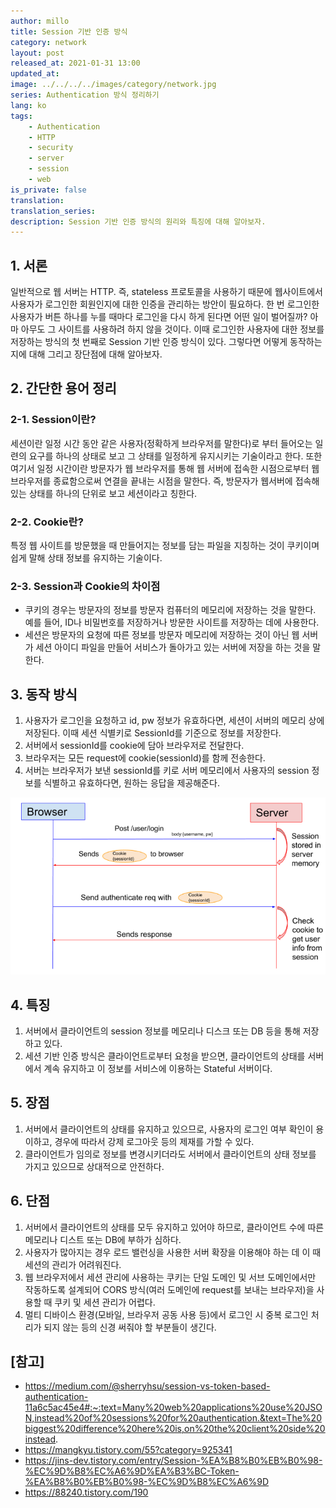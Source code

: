 ```yaml
---
author: millo
title: Session 기반 인증 방식
category: network
layout: post
released_at: 2021-01-31 13:00
updated_at:
image: ../../../../images/category/network.jpg
series: Authentication 방식 정리하기
lang: ko
tags:
    - Authentication
    - HTTP
    - security
    - server
    - session
    - web
is_private: false
translation:
translation_series:
description: Session 기반 인증 방식의 원리와 특징에 대해 알아보자.
---
```


## 1. 서론

일반적으로 웹 서버는 HTTP. 즉, stateless 프로토콜을 사용하기 때문에 웹사이트에서 사용자가 로그인한 회원인지에 대한 인증을 관리하는 방안이 필요하다. 한 번 로그인한 사용자가 버튼 하나를 누를 때마다 로그인을 다시 하게 된다면 어떤 일이 벌어질까? 아마 아무도 그 사이트를 사용하려 하지 않을 것이다. 이때 로그인한 사용자에 대한 정보를 저장하는 방식의 첫 번째로 Session 기반 인증 방식이 있다. 그렇다면 어떻게 동작하는지에 대해 그리고 장단점에 대해 알아보자.

## 2. 간단한 용어 정리

### 2-1. Session이란?

세션이란 일정 시간 동안 같은 사용자(정확하게 브라우저를 말한다)로 부터 들어오는 일련의 요구를 하나의 상태로 보고 그 상태를 일정하게 유지시키는 기술이라고 한다. 또한 여기서 일정 시간이란 방문자가 웹 브라우저를 통해 웹 서버에 접속한 시점으로부터 웹 브라우저를 종료함으로써 연결을 끝내는 시점을 말한다. 즉, 방문자가 웹서버에 접속해 있는 상태를 하나의 단위로 보고 세션이라고 칭한다.

### 2-2. Cookie란?

특정 웹 사이트를 방문했을 때 만들어지는 정보를 담는 파일을 지칭하는 것이 쿠키이며 쉽게 말해 상태 정보를 유지하는 기술이다.

### 2-3. Session과 Cookie의 차이점

-   쿠키의 경우는 방문자의 정보를 방문자 컴퓨터의 메모리에 저장하는 것을 말한다. 예를 들어, ID나 비밀번호를 저장하거나 방문한 사이트를 저장하는 데에 사용한다.
-   세션은 방문자의 요청에 따른 정보를 방문자 메모리에 저장하는 것이 아닌 웹 서버가 세션 아이디 파일을 만들어 서비스가 돌아가고 있는 서버에 저장을 하는 것을 말한다.

## 3. 동작 방식

1.  사용자가 로그인을 요청하고 id, pw 정보가 유효하다면, 세션이 서버의 메모리 상에 저장된다. 이때 세션 식별키로 SessionId를 기준으로 정보를 저장한다.
2.  서버에서 sessionId를 cookie에 담아 브라우저로 전달한다.
3.  브라우저는 모든 request에 cookie(sessionId)를 함께 전송한다.
4.  서버는 브라우저가 보낸 sessionId를 키로 서버 메모리에서 사용자의 session 정보를 식별하고 유효하다면, 원하는 응답을 제공해준다.

![](../../../../images/2021/01/session.png)

## 4. 특징

1.  서버에서 클라이언트의 session 정보를 메모리나 디스크 또는 DB 등을 통해 저장하고 있다.
2.  세션 기반 인증 방식은 클라이언트로부터 요청을 받으면, 클라이언트의 상태를 서버에서 계속 유지하고 이 정보를 서비스에 이용하는 Stateful 서버이다.

## 5. 장점

1.  서버에서 클라이언트의 상태를 유지하고 있으므로, 사용자의 로그인 여부 확인이 용이하고, 경우에 따라서 강제 로그아웃 등의 제재를 가할 수 있다.
2.  클라이언트가 임의로 정보를 변경시키더라도 서버에서 클라이언트의 상태 정보를 가지고 있으므로 상대적으로 안전하다.

## 6. 단점

1.  서버에서 클라이언트의 상태를 모두 유지하고 있어야 하므로, 클라이언트 수에 따른 메모리나 디스트 또는 DB에 부하가 심하다.
2.  사용자가 많아지는 경우 로드 밸런싱을 사용한 서버 확장을 이용해야 하는 데 이 때 세션의 관리가 어려워진다.
3.  웹 브라우저에서 세션 관리에 사용하는 쿠키는 단일 도메인 및 서브 도메인에서만 작동하도록 설계되어 CORS 방식(여러 도메인에 request를 보내는 브라우저)을 사용할 때 쿠키 및 세션 관리가 어렵다.
4.  멀티 디바이스 환경(모바일, 브라우저 공동 사용 등)에서 로그인 시 중복 로그인 처리가 되지 않는 등의 신경 써줘야 할 부분들이 생긴다.

## [참고]

-   https://medium.com/@sherryhsu/session-vs-token-based-authentication-11a6c5ac45e4#:~:text=Many%20web%20applications%20use%20JSON,instead%20of%20sessions%20for%20authentication.&text=The%20biggest%20difference%20here%20is,on%20the%20client%20side%20instead.
-   https://mangkyu.tistory.com/55?category=925341
-   https://jins-dev.tistory.com/entry/Session-%EA%B8%B0%EB%B0%98-%EC%9D%B8%EC%A6%9D%EA%B3%BC-Token-%EA%B8%B0%EB%B0%98-%EC%9D%B8%EC%A6%9D
-   https://88240.tistory.com/190
